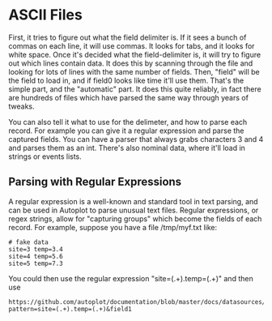 # ASCII Files
First, it tries to figure out what the field delimiter is.  If it sees a bunch of commas 
on each line, it will use commas.  It looks for tabs, and it looks for white 
space.  Once it's decided what the field-delimiter is, it will try to figure out which 
lines contain data.  It does this by scanning through the file and looking for lots of 
lines with the same number of fields.  Then, "field<x>" will be the field to load 
in, and if field0 looks like time it'll use them.  That's the simple part, and 
the "automatic" part.  It does this quite reliably, in fact there are hundreds of 
files which have parsed the same way through years of tweaks.  
  
You can also tell it what to use for the delimeter, and how to parse each record.  For 
example you can give it a regular expression and parse the captured fields.  You can 
have a parser that always grabs characters 3 and 4 and parses them as an int.  There's 
also nominal data, where it'll load in strings or events lists. 

## Parsing with Regular Expressions
A regular expression is a well-known and standard tool in text parsing, and can be 
used in Autoplot to parse unusual text files.  Regular expressions, or regex strings,
allow for "capturing groups" which become the fields of each record.  For example,
suppose you have a file /tmp/myf.txt like:
  
~~~~~
# fake data
site=3 temp=3.4
site=4 temp=5.6
site=5 temp=7.3
~~~~~
  
You could then use the regular expression "site=(.+).temp=(.+)" and then use

~~~~~
https://github.com/autoplot/documentation/blob/master/docs/datasources/examples/regex1.dat?pattern=site=(.+).temp=(.+)&field1
~~~~~
  


